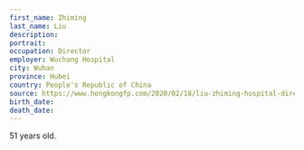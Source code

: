 ```yaml
---
first_name: Zhiming
last_name: Liu
description: 
portrait: 
occupation: Director
employer: Wuchang Hospital
city: Wuhan
province: Hubei
country: People's Republic of China
source: https://www.hongkongfp.com/2020/02/18/liu-zhiming-hospital-director-china-coronavirus-epicentre-succumbs-disease/
birth_date: 
death_date: 
---
```


51 years old.